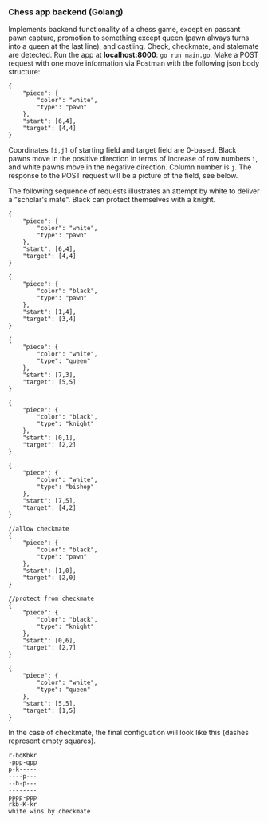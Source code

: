 ### Chess app backend (Golang)

Implements backend functionality of a chess game, except en passant pawn capture, promotion to something except queen (pawn always turns into a queen at the last line), and castling. Check, checkmate, and stalemate are detected. 
Run the app at **localhost:8000**: `go run main.go`.
Make a POST request with one move information via Postman with the following json body structure:
```
{
    "piece": {
        "color": "white",
        "type": "pawn"
    },
    "start": [6,4],
    "target": [4,4]
}
```

Coordinates `[i,j]` of starting field and target field are 0-based. Black pawns move in the positive direction in terms of increase of row numbers `i`, and white pawns move in the negative direction. Column number is `j`.
The response to the POST request will be a picture of the field, see below. 

The following sequence of requests illustrates an attempt by white to deliver a "scholar's mate". Black can protect themselves with a knight. 

```
{
    "piece": {
        "color": "white",
        "type": "pawn"
    },
    "start": [6,4],
    "target": [4,4]
}

{
    "piece": {
        "color": "black",
        "type": "pawn"
    },
    "start": [1,4],
    "target": [3,4]
}

{
    "piece": {
        "color": "white",
        "type": "queen"
    },
    "start": [7,3],
    "target": [5,5]
}

{
    "piece": {
        "color": "black",
        "type": "knight"
    },
    "start": [0,1],
    "target": [2,2]
}

{
    "piece": {
        "color": "white",
        "type": "bishop"
    },
    "start": [7,5],
    "target": [4,2]
}

//allow checkmate
{
    "piece": {
        "color": "black",
        "type": "pawn"
    },
    "start": [1,0],
    "target": [2,0]
}

//protect from checkmate
{
    "piece": {
        "color": "black",
        "type": "knight"
    },
    "start": [0,6],
    "target": [2,7]
}

{
    "piece": {
        "color": "white",
        "type": "queen"
    },
    "start": [5,5],
    "target": [1,5]
}
```

In the case of checkmate, the final configuation will look like this (dashes represent empty squares). 
```
r-bqKbkr
-ppp-qpp
p-k-----
----p---
--b-p---
--------
pppp-ppp
rkb-K-kr
white wins by checkmate
```

